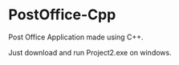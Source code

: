 # PostOffice-Cpp

Post Office Application made using C++.

Just download and run Project2.exe on windows.
